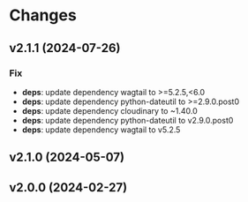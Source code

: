 # Changes

## v2.1.1 (2024-07-26)

### Fix

-   **deps**: update dependency wagtail to >=5.2.5,<6.0
-   **deps**: update dependency python-dateutil to >=2.9.0.post0
-   **deps**: update dependency cloudinary to ~1.40.0
-   **deps**: update dependency python-dateutil to v2.9.0.post0
-   **deps**: update dependency wagtail to v5.2.5

## v2.1.0 (2024-05-07)

## v2.0.0 (2024-02-27)
